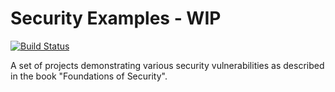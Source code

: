 # Security Examples - WIP

[![Build Status](https://travis-ci.org/daves125125/SecurityExamples.svg?branch=master)](https://travis-ci.org/daves125125/SecurityExamples)

A set of projects demonstrating various security vulnerabilities as described in the book "Foundations of Security".

